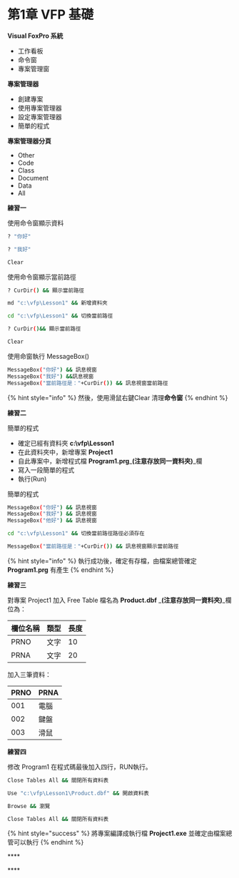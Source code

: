 # 第1章 VFP 基礎

**Visual FoxPro 系統**

* 工作看板
* 命令窗 
* 專案管理窗

**專案管理器**

* 創建專案
* 使用專案管理器
* 設定專案管理器
* 簡單的程式

**專案管理器分頁**

* Other 
* Code 
* Class 
* Document 
* Data 
* All

**練習一**

使用命令窗顯示資料

```bash
? "你好"

? "我好"

Clear
```

使用命令窗顯示當前路徑

```bash
? CurDir() && 顯示當前路徑

md "c:\vfp\Lesson1" && 新增資料夾

cd "c:\vfp\Lesson1" && 切換當前路徑

? CurDir()&& 顯示當前路徑

Clear
```

使用命窗執行 MessageBox\(\)

```bash
MessageBox("你好") && 訊息視窗
MessageBox("我好") &&訊息視窗
MessageBox("當前路徑是："+CurDir()) && 訊息視窗當前路徑
```

{% hint style="info" %}
然後，使用滑鼠右鍵Clear 清理**命令窗**
{% endhint %}

**練習二**

簡單的程式

* 確定已經有資料夾 **c:\vfp\Lesson1**
* 在此資料夾中，新增專案 **Project1**
* 自此專案中，新增程式檔 **Program1.prg**_**\(注意存放同一資料夾\)**_欄
* 寫入一段簡單的程式
* 執行\(Run\)

簡單的程式

```bash
MessageBox("你好") && 訊息視窗
MessageBox("我好") && 訊息視窗
MessageBox("他好") && 訊息視窗

cd "c:\vfp\Lesson1" && 切換當前路徑路徑必須存在

MessageBox("當前路徑是："+CurDir()) && 訊息視窗顯示當前路徑
```

{% hint style="info" %}
執行成功後，確定有存檔，由檔案總管確定 **Program1.prg** 有產生
{% endhint %}

**練習三**

對專案 Project1 加入 Free Table 檔名為 **Product.dbf** _**\(注意存放同一資料夾\)**_欄位為：

| 欄位名稱 | 類型 | 長度 |
| :--- | :--- | :--- |
| PRNO | 文字 | 10 |
| PRNA | 文字 | 20 |

加入三筆資料：

| PRNO | PRNA |
| :--- | :--- |
| 001 | 電腦 |
| 002 | 鍵盤 |
| 003 | 滑鼠 |

**練習四**

修改 Program1 在程式碼最後加入四行，RUN執行。

```bash
Close Tables All && 關閉所有資料表

Use "c:\vfp\Lesson1\Product.dbf" && 開啟資料表

Browse && 瀏覽

Close Tables All && 關閉所有資料表
```

{% hint style="success" %}
將專案編譯成執行檔 **Project1.exe** 並確定由檔案總管可以執行
{% endhint %}

\*\*\*\*

\*\*\*\*

